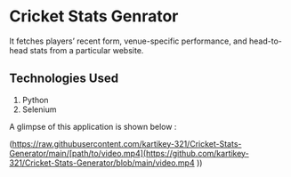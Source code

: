 # Cricket Stats Genrator

It fetches players’ recent form, venue-specific performance, and head-to- head stats from a particular website.

## Technologies Used
1. Python
2. Selenium

A glimpse of this application is shown below :

(https://raw.githubusercontent.com/kartikey-321/Cricket-Stats-Generator/main/[path/to/video.mp4](https://github.com/kartikey-321/Cricket-Stats-Generator/blob/main/video.mp4
))
